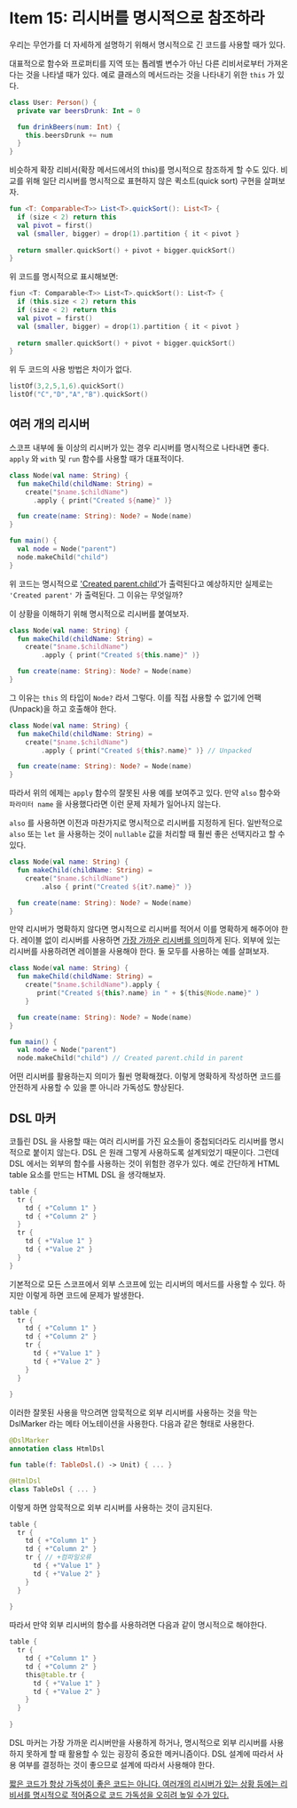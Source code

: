# Item 15: 리시버를 명시적으로 참조하라

우리는 무언가를 더 자세하게 설명하기 위해서 명시적으로 긴 코드를 사용할 때가 있다.

대표적으로 함수와 프로퍼티를 지역 또는 톱레벨 변수가 아닌 다른 리비서로부터 가져온다는 것을 나타낼 때가 있다. 예로 클래스의 메서드라는 것을 나타내기 위한 `this` 가 있다.

```kotlin
class User: Person() {
  private var beersDrunk: Int = 0

  fun drinkBeers(num: Int) {
    this.beersDrunk += num
  }
}
```

비슷하게 확장 리비서(확장 메서드에서의 this)를 명시적으로 참조하게 할 수도 있다. 비교를 위해 일단 리시버를 명시적으로 표현하지 않은 퀵소트(quick sort) 구현을 살펴보자.

```kotlin
fun <T: Comparable<T>> List<T>.quickSort(): List<T> {
  if (size < 2) return this
  val pivot = first()
  val (smaller, bigger) = drop(1).partition { it < pivot }
  
  return smaller.quickSort() + pivot + bigger.quickSort()
}
```

위 코드를 명시적으로 표시해보면:

```kotlin
fiun <T: Comparable<T>> List<T>.quickSort(): List<T> {
  if (this.size < 2) return this
  if (size < 2) return this
  val pivot = first()
  val (smaller, bigger) = drop(1).partition { it < pivot }
  
  return smaller.quickSort() + pivot + bigger.quickSort()
}
```

위 두 코드의 사용 방법은 차이가 없다.

```kotlin
listOf(3,2,5,1,6).quickSort()
listOf("C","D","A","B").quickSort()
```

## 여러 개의 리시버

스코프 내부에 둘 이상의 리시버가 있는 경우 리시버를 명시적으로 나타내면 좋다. `apply` 와 `with` 및 `run` 함수를 사용할 때가 대표적이다.

```kotlin
class Node(val name: String) {
  fun makeChild(childName: String) =
    create("$name.$childName")
      .apply { print("Created ${name}" )}

  fun create(name: String): Node? = Node(name)
}

fun main() {
  val node = Node("parent")
  node.makeChild("child")
}
```

위 코드는 명시적으로 <u>'Created parent.child'</u>가 출력된다고 예상하지만 실제로는 `'Created parent'` 가 출력된다. 그 이유는 무엇일까?

이 상황을 이해하기 위해 명시적으로 리시버를 붙여보자.

```kotlin
class Node(val name: String) {
  fun makeChild(childName: String) =
    create("$name.$childName")
        .apply { print("Created ${this.name}" )}

  fun create(name: String): Node? = Node(name)
}
```

그 이유는 `this` 의 타입이 `Node?` 라서 그렇다. 이를 직접 사용할 수 없기에 언팩(Unpack)을 하고 호출해야 한다.

```kotlin
class Node(val name: String) {
  fun makeChild(childName: String) =
    create("$name.$childName")
        .apply { print("Created ${this?.name}" )} // Unpacked

  fun create(name: String): Node? = Node(name)
}
```

따라서 위의 에제는 `apply` 함수의 잘못된 사용 예를 보여주고 있다. 만약 `also` 함수와 `파라미터 name` 을 사용했다라면 이런 문제 자체가 일어나지 않는다.

`also` 를 사용하면 이전과 마찬가지로 명시적으로 리시버를 지정하게 된다. 일반적으로 `also` 또는 `let` 을 사용하는 것이 `nullable` 값을 처리할 때 훨씬 좋은 선택지라고 할 수 있다.

```kotlin
class Node(val name: String) {
  fun makeChild(childName: String) =
    create("$name.$childName")
        .also { print("Created ${it?.name}" )}

  fun create(name: String): Node? = Node(name)
}
```

만약 리시버가 명확하지 않다면 명시적으로 리시버를 적어서 이를 명확하게 해주어야 한다. 레이블 없이 리시버를 사용하면 <u>가장 가까운 리시버를 의미</u>하게 된다. 외부에 있는 리시버를 사용하려면 레이블을 사용해야 한다. 둘 모두를 사용하는 예를 살펴보자.

```kotlin
class Node(val name: String) {
  fun makeChild(childName: String) =
    create("$name.$childName").apply {
       print("Created ${this?.name} in " + ${this@Node.name}" )
    }

  fun create(name: String): Node? = Node(name)
}

fun main() {
  val node = Node("parent")
  node.makeChild("child") // Created parent.child in parent
```

어떤 리시버를 활용하는지 의미가 훨씬 명확해졌다. 이렇게 명확하게 작성하면 코드를 안전하게 사용할 수 있을 뿐 아니라 가독성도 향상된다.

## DSL 마커

코틀린 DSL 을 사용할 때는 여러 리시버를 가진 요소들이 중첩되더라도 리시버를 명시적으로 붙이지 않는다. DSL 은 원래 그렇게 사용하도록 설계되었기 때문이다. 그런데 DSL 에서는 외부의 함수를 사용하는 것이 위험한 경우가 있다. 예로 간단하게 HTML table 요소를 만드는 HTML DSL 을 생각해보자.

```kotlin
table {
  tr {
    td { +"Column 1" }
    td { +"Column 2" }
  }
  tr {
    td { +"Value 1" }
    td { +"Value 2" }
  }
}
```

기본적으로 모든 스코프에서 외부 스코프에 있는 리시버의 메서드를 사용할 수 있다. 하지만 이렇게 하면 코드에 문제가 발생한다.

```kotlin
table {
  tr {
    td { +"Column 1" }
    td { +"Column 2" }
    tr {
      td { +"Value 1" }
      td { +"Value 2" }
    }
  }
  
}
```

이러한 잘못된 사용을 막으려면 암묵적으로 외부 리시버를 사용하는 것을 막는 DslMarker 라는 메타 어노테이션을 사용한다. 다음과 같은 형태로 사용한다.

```kotlin
@DslMarker
annotation class HtmlDsl

fun table(f: TableDsl.() -> Unit) { ... }

@HtmlDsl
class TableDsl { ... }
```

이렇게 하면 암묵적으로 외부 리시버를 사용하는 것이 금지된다.

```kotlin
table {
  tr {
    td { +"Column 1" }
    td { +"Column 2" }
    tr { // +컴파일오류
      td { +"Value 1" }
      td { +"Value 2" }
    }
  }
  
}
```

따라서 만약 외부 리시버의 함수를 사용하려면 다음과 같이 명시적으로 해야한다.

```kotlin
table {
  tr {
    td { +"Column 1" }
    td { +"Column 2" }
    this@table.tr {
      td { +"Value 1" }
      td { +"Value 2" }
    }
  }
  
}
```

DSL 마커는 가장 가까운 리시버만을 사용하게 하거나, 명시적으로 외부 리시버를 사용하지 못하게 할 때 활용할 수 있는 굉장히 중요한 메커니즘이다. DSL 설계에 따라서 사용 여부를 결정하는 것이 좋으므로 설계에 따라서 사용해야 한다.

<u>짧은 코드가 항상 가독성이 좋은 코드는 아니다. 여러개의 리시버가 있는 상황 등에는 리비서를 명시적으로 적어줌으로 코드 가독성을 오히려 높일 수가 있다.</u>